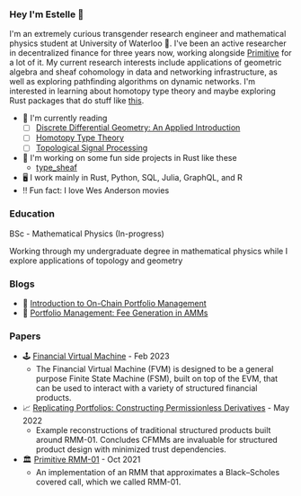### Hey I'm Estelle 🌟

I'm an extremely curious transgender research engineer and mathematical physics student at University of Waterloo 🌌. I've been an active researcher in decentralized finance for three years now, working alongside [Primitive](https://github.com/primitivefinance) for a lot of it. My current research interests include applications of geometric algebra and sheaf cohomology in data and networking infrastructure, as well as exploring pathfinding algorithms on dynamic networks. I'm interested in learning about homotopy type theory and maybe exploring Rust packages that do stuff like [this](https://github.com/chakravala/Grassmann.jl).

- 🔭 I'm currently reading
  - [ ] [Discrete Differential Geometry: An Applied Introduction](http://www.cs.cmu.edu/~kmcrane/Projects/DDG/paper.pdf)
  - [ ] [Homotopy Type Theory](https://hott.github.io/book/hott-online-13-g2e736d1.pdf)
  - [ ] [Topological Signal Processing](https://link.springer.com/book/10.1007/978-3-642-36104-3)
- 🌱 I'm working on some fun side projects in Rust like these
  - [type_sheaf](https://github.com/Autoparallel/type_sheaf)
- 🖥️ I work mainly in Rust, Python, SQL, Julia, GraphQL, and R
- ‼️ Fun fact: I love Wes Anderson movies

### Education

BSc - Mathematical Physics (In-progress)

Working through my undergraduate degree in mathematical physics while I explore applications of topology and geometry

### Blogs

- 🥛 [Introduction to On-Chain Portfolio Management](https://www.primitive.xyz/posts/RMMTech)
- 🍪 [Portfolio Management: Fee Generation in AMMs](https://www.primitive.xyz/blog/fee-growth)

### Papers

- 🕹️ [Financial Virtual Machine](https://www.primitive.xyz/papers/yellow.pdf) - Feb 2023
  - The Financial Virtual Machine (FVM) is designed to be a general purpose Finite State Machine (FSM), built on top of the EVM, that can be used to interact with a variety of structured financial products.
- 📈 [Replicating Portfolios: Constructing Permissionless Derivatives](https://www.primitive.xyz/papers/Constructing_Permissionless_Derivatives.pdf) - May 2022
  - Example reconstructions of traditional structured products built around RMM-01. Concludes CFMMs are invaluable for structured product design with minimized trust dependencies.
- 🏛️ [Primitive RMM-01](https://www.primitive.xyz/papers/Whitepaper.pdf) - Oct 2021
  - An implementation of an RMM that approximates a Black–Scholes covered call, which we called RMM-01.
